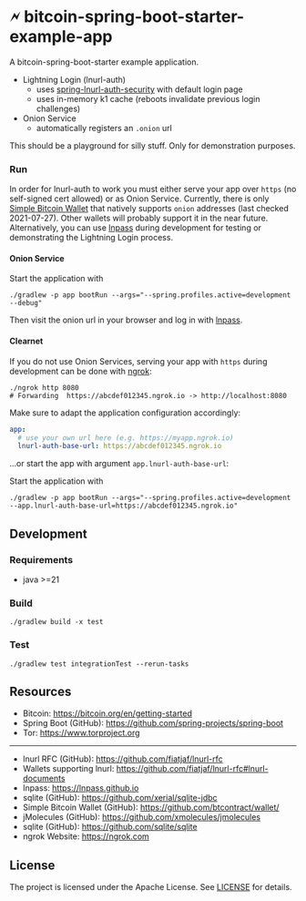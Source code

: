 
🗲 bitcoin-spring-boot-starter-example-app
===

A bitcoin-spring-boot-starter example application.

- Lightning Login (lnurl-auth)
  - uses [spring-lnurl-auth-security](https://github.com/theborakompanioni/bitcoin-spring-boot-starter/tree/master/incubator/spring-lnurl) with default login page
  - uses in-memory k1 cache (reboots invalidate previous login challenges)
- Onion Service
  - automatically registers an `.onion` url

This should be a playground for silly stuff. Only for demonstration purposes.

### Run
In order for lnurl-auth to work you must either serve your app over `https` (no self-signed cert allowed) or as Onion Service.
Currently, there is only [Simple Bitcoin Wallet][simple_bitcoin_wallet_github] that natively supports `onion` addresses (last checked 2021-07-27).
Other wallets will probably support it in the near future. Alternatively, you can use [lnpass][lnpass_homepage]
during development for testing or demonstrating the Lightning Login process.

#### Onion Service

Start the application with
```shell
./gradlew -p app bootRun --args="--spring.profiles.active=development --debug"
```

Then visit the onion url in your browser and log in with [lnpass][lnpass_homepage].

#### Clearnet

If you do not use Onion Services, serving your app with `https` during development can be done with [ngrok][ngrok_homepage]:
```shell
./ngrok http 8080
# Forwarding  https://abcdef012345.ngrok.io -> http://localhost:8080
```

Make sure to adapt the application configuration accordingly:
```yml
app:
  # use your own url here (e.g. https://myapp.ngrok.io)
  lnurl-auth-base-url: https://abcdef012345.ngrok.io
```

...or start the app with argument `app.lnurl-auth-base-url`:

Start the application with
```shell
./gradlew -p app bootRun --args="--spring.profiles.active=development --app.lnurl-auth-base-url=https://abcdef012345.ngrok.io"
```


## Development

### Requirements
- java >=21

### Build
```shell script
./gradlew build -x test
```
 
### Test
```shell script
./gradlew test integrationTest --rerun-tasks
```


## Resources

- Bitcoin: https://bitcoin.org/en/getting-started
- Spring Boot (GitHub): https://github.com/spring-projects/spring-boot
- Tor: https://www.torproject.org
---
- lnurl RFC (GitHub): https://github.com/fiatjaf/lnurl-rfc
- Wallets supporting lnurl: https://github.com/fiatjaf/lnurl-rfc#lnurl-documents
- lnpass: https://lnpass.github.io
- sqlite (GitHub): https://github.com/xerial/sqlite-jdbc
- Simple Bitcoin Wallet (GitHub): https://github.com/btcontract/wallet/
- jMolecules (GitHub): https://github.com/xmolecules/jmolecules
- sqlite (GitHub): https://github.com/sqlite/sqlite
- ngrok Website: https://ngrok.com

## License

The project is licensed under the Apache License. See [LICENSE](LICENSE) for details.

[lnpass_homepage]: https://lnpass.github.io
[simple_bitcoin_wallet_github]: https://github.com/btcontract/wallet/
[ngrok_homepage]: https://ngrok.com/
